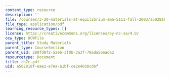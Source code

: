 ```yaml
---
content_type: resource
description: ''
file: /courses/3-20-materials-at-equilibrium-sma-5111-fall-2003/a502818feae2e7eaa1bfce2e4038cdef_ch7c.pdf
file_type: application/pdf
learning_resource_types: []
license: https://creativecommons.org/licenses/by-nc-sa/4.0/
ocw_type: OCWFile
parent_title: Study Materials
parent_type: CourseSection
parent_uid: 280fd0f2-5ae6-3f0b-3a3f-78ada56eada2
resourcetype: Document
title: ch7c.pdf
uid: a502818f-eae2-e7ea-a1bf-ce2e4038cdef
---
```

